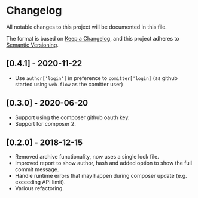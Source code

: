 # Changelog

All notable changes to this project will be documented in this file.

The format is based on [Keep a Changelog](https://keepachangelog.com/en/1.0.0/),
and this project adheres to [Semantic Versioning](https://semver.org/spec/v2.0.0.html).

## [0.4.1] - 2020-11-22

- Use `author['login']` in preference to `comitter['login]` (as github
  started using `web-flow` as the comitter user)

## [0.3.0] - 2020-06-20

- Support using the composer github oauth key.
- Support for composer 2.

## [0.2.0] - 2018-12-15

- Removed archive functionality, now uses a single lock file.
- Improved report to show author, hash and added option to show the full
  commit message.
- Handle runtime errors that may happen during composer update (e.g. exceeding
  API limit).
- Various refactoring.
